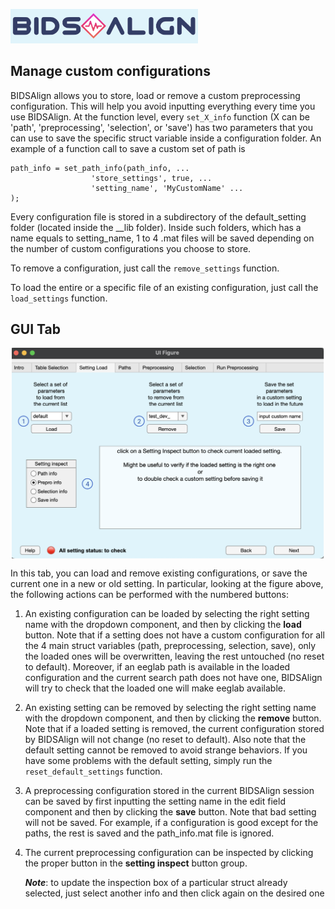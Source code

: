 <img src="logo4gui.png"
    alt="Picture"
    width="300"
/>


## Manage custom configurations

BIDSAlign allows you to store, load or remove a custom preprocessing configuration. This will help you avoid inputting everything every time you use BIDSAlign. At the function level, every `set_X_info` function (X can be 'path', 'preprocessing', 'selection', or 'save') has two parameters that you can use to save the specific struct variable inside a configuration folder. An example of a function call to save a custom set of path is

```
path_info = set_path_info(path_info, ...
                  'store_settings', true, ...
                  'setting_name', 'MyCustomName' ...
);
```

Every configuration file is stored in a subdirectory of the default_setting folder (located inside the __lib folder). Inside such folders, which has a name equals to setting_name, 1 to 4 .mat files will be saved depending on the number of custom configurations you choose to store.

To remove a configuration, just call the `remove_settings` function.

To load the entire or a specific file of an existing configuration, just call the `load_settings` function.


## GUI Tab

<img src="SettingTab.png"
    alt="Picture"
    width="500"
    style="display: block; margin: 0 auto"
/>

In this tab, you can load and remove existing configurations, or save the current one in a new or old setting. In particular, looking at the figure above, the following actions can be performed with the numbered buttons:

1. An existing configuration can be loaded by selecting the right setting name with the dropdown component, and then by clicking the **load** button. Note that if a setting does not have a custom configuration for all the 4 main struct variables (path, preprocessing, selection, save), only the loaded ones will be overwritten, leaving the rest untouched (no reset to default). Moreover, if an eeglab path is available in the loaded configuration and the current search path does not have one, BIDSAlign will try to check that the loaded one will make eeglab available.
2. An existing setting can be removed by selecting the right setting name with the dropdown component, and then by clicking the **remove** button. Note that if a loaded setting is removed, the current configuration stored by BIDSAlign will not change (no reset to default). Also note that the default setting cannot be removed to avoid strange behaviors. If you have some problems with the default setting, simply run the `reset_default_settings` function.
3. A preprocessing configuration stored in the current BIDSAlign session can be saved by first inputting the setting name in the edit field component and then by clicking the **save** button. Note that bad setting will not be saved. For example, if a configuration is good except for the paths, the rest is saved and the path_info.mat file is ignored.
4. The current preprocessing configuration can be inspected by clicking the proper button in the **setting inspect** button group.

   **_Note_**: to update the inspection box of a particular struct already selected, just select another info and then click again on the desired one
